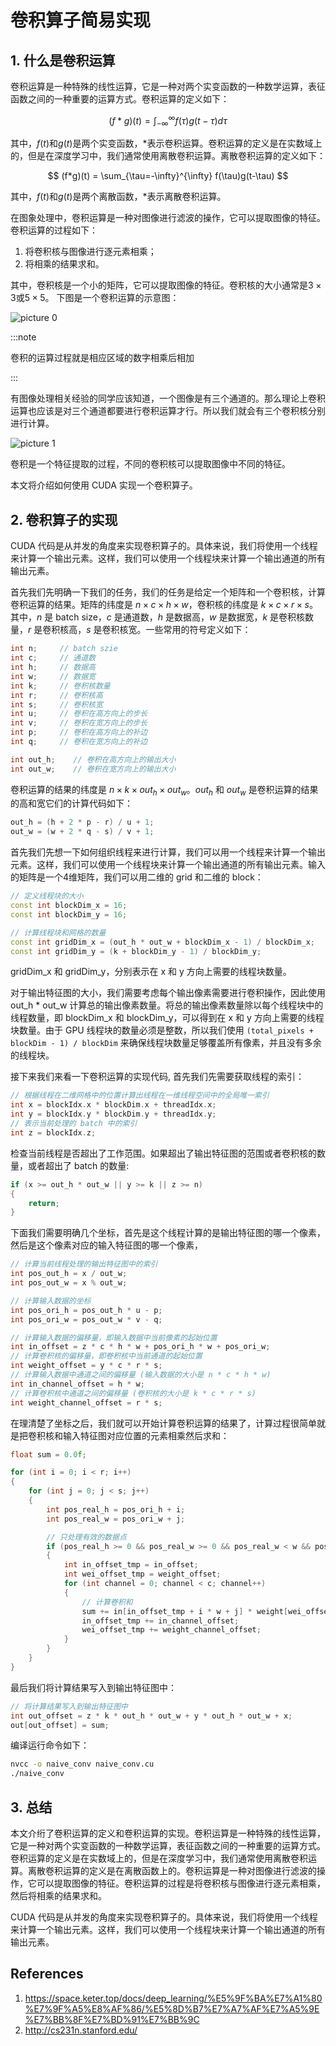 # 卷积算子简易实现

## 1. 什么是卷积运算

卷积运算是一种特殊的线性运算，它是一种对两个实变函数的一种数学运算，表征函数之间的一种重要的运算方式。卷积运算的定义如下：

$$
(f*g)(t) = \int_{-\infty}^{\infty} f(\tau)g(t-\tau)d\tau
$$

其中，$f(t)$和$g(t)$是两个实变函数，$*$表示卷积运算。卷积运算的定义是在实数域上的，但是在深度学习中，我们通常使用离散卷积运算。离散卷积运算的定义如下：

$$
(f*g)(t) = \sum_{\tau=-\infty}^{\infty} f(\tau)g(t-\tau)
$$

其中，$f(t)$和$g(t)$是两个离散函数，$*$表示离散卷积运算。

在图象处理中，卷积运算是一种对图像进行滤波的操作，它可以提取图像的特征。卷积运算的过程如下：

1. 将卷积核与图像进行逐元素相乘；
2. 将相乘的结果求和。

其中，卷积核是一个小的矩阵，它可以提取图像的特征。卷积核的大小通常是$3\times 3$或$5\times 5$。
下图是一个卷积运算的示意图：

![picture 0](images/9ee5c9b3e312cca4ecd53ef2759dae7d3cba5a083f65c353a6c85935bd7ff256.png)  

:::note

卷积的运算过程就是相应区域的数字相乘后相加

:::

有图像处理相关经验的同学应该知道，一个图像是有三个通道的。那么理论上卷积运算也应该是对三个通道都要进行卷积运算才行。所以我们就会有三个卷积核分别进行计算。

![picture 1](images/80eae29b069a39fd446c2551ab8f8cea396190707e2104d6c868a35eb3735154.png)  

卷积是一个特征提取的过程，不同的卷积核可以提取图像中不同的特征。

本文将介绍如何使用 CUDA 实现一个卷积算子。

## 2. 卷积算子的实现

CUDA 代码是从并发的角度来实现卷积算子的。具体来说，我们将使用一个线程来计算一个输出元素。这样，我们可以使用一个线程块来计算一个输出通道的所有输出元素。

首先我们先明确一下我们的任务，我们的任务是给定一个矩阵和一个卷积核，计算卷积运算的结果。矩阵的纬度是 $n \times c \times h \times w$，卷积核的纬度是 $k \times c \times r \times s$。其中，$n$ 是 batch size，$c$ 是通道数，$h$ 是数据高，$w$ 是数据宽，$k$ 是卷积核数量，$r$ 是卷积核高，$s$ 是卷积核宽。一些常用的符号定义如下：

```cpp
int n;     // batch szie           
int c;     // 通道数      
int h;     // 数据高               
int w;     // 数据宽               
int k;     // 卷积核数量           
int r;     // 卷积核高             
int s;     // 卷积核宽             
int u;     // 卷积在高方向上的步长 
int v;     // 卷积在宽方向上的步长 
int p;     // 卷积在高方向上的补边 
int q;     // 卷积在宽方向上的补边 

int out_h;    // 卷积在高方向上的输出大小
int out_w;    // 卷积在宽方向上的输出大小
```

卷积运算的结果的纬度是 $n \times k \times out_h \times out_w$。$out_h$ 和 $out_w$ 是卷积运算的结果的高和宽它们的计算代码如下：

```cpp
out_h = (h + 2 * p - r) / u + 1;
out_w = (w + 2 * q - s) / v + 1;
```

首先我们先想一下如何组织线程来进行计算，我们可以用一个线程来计算一个输出元素。这样，我们可以使用一个线程块来计算一个输出通道的所有输出元素。输入的矩阵是一个4维矩阵，我们可以用二维的 grid 和二维的 block：

```cpp
// 定义线程块的大小
const int blockDim_x = 16;
const int blockDim_y = 16;

// 计算线程块和网格的数量
const int gridDim_x = (out_h * out_w + blockDim_x - 1) / blockDim_x;
const int gridDim_y = (k + blockDim_y - 1) / blockDim_y;
```

gridDim_x 和 gridDim_y，分别表示在 x 和 y 方向上需要的线程块数量。

对于输出特征图的大小，我们需要考虑每个输出像素需要进行卷积操作，因此使用 out_h * out_w 计算总的输出像素数量。将总的输出像素数量除以每个线程块中的线程数量，即 blockDim_x 和 blockDim_y，可以得到在 x 和 y 方向上需要的线程块数量。由于 GPU 线程块的数量必须是整数，所以我们使用 `(total_pixels + blockDim - 1) / blockDim` 来确保线程块数量足够覆盖所有像素，并且没有多余的线程块。

接下来我们来看一下卷积运算的实现代码, 首先我们先需要获取线程的索引：

```cpp
// 根据线程在二维网格中的位置计算出线程在一维线程空间中的全局唯一索引
int x = blockIdx.x * blockDim.x + threadIdx.x;
int y = blockIdx.y * blockDim.y + threadIdx.y;
// 表示当前处理的 batch 中的索引
int z = blockIdx.z;
```

检查当前线程是否超出了工作范围。如果超出了输出特征图的范围或者卷积核的数量，或者超出了 batch 的数量: 

```cpp
if (x >= out_h * out_w || y >= k || z >= n)
{
    return;
}
```

下面我们需要明确几个坐标，首先是这个线程计算的是输出特征图的哪一个像素，然后是这个像素对应的输入特征图的哪一个像素，

```cpp
// 计算当前线程处理的输出特征图中的索引
int pos_out_h = x / out_w;
int pos_out_w = x % out_w;

// 计算输入数据的坐标
int pos_ori_h = pos_out_h * u - p;
int pos_ori_w = pos_out_w * v - q;

// 计算输入数据的偏移量，即输入数据中当前像素的起始位置
int in_offset = z * c * h * w + pos_ori_h * w + pos_ori_w;
// 计算卷积核的偏移量，即卷积核中当前通道的起始位置
int weight_offset = y * c * r * s;
// 计算输入数据中通道之间的偏移量 (输入数据的大小是 n * c * h * w)
int in_channel_offset = h * w;
// 计算卷积核中通道之间的偏移量 (卷积核的大小是 k * c * r * s)
int weight_channel_offset = r * s;
```

在理清楚了坐标之后，我们就可以开始计算卷积运算的结果了，计算过程很简单就是把卷积核和输入特征图对应位置的元素相乘然后求和：

```cpp
float sum = 0.0f;

for (int i = 0; i < r; i++)
{
    for (int j = 0; j < s; j++)
    {
        int pos_real_h = pos_ori_h + i;
        int pos_real_w = pos_ori_w + j;

        // 只处理有效的数据点
        if (pos_real_h >= 0 && pos_real_w >= 0 && pos_real_w < w && pos_real_h < h)
        {
            int in_offset_tmp = in_offset;
            int wei_offset_tmp = weight_offset;
            for (int channel = 0; channel < c; channel++)
            {
                // 计算卷积和
                sum += in[in_offset_tmp + i * w + j] * weight[wei_offset_tmp + i * s + j];
                in_offset_tmp += in_channel_offset;
                wei_offset_tmp += weight_channel_offset;
            }
        }
    }
}
```

最后我们将计算结果写入到输出特征图中：

```cpp
// 将计算结果写入到输出特征图中
int out_offset = z * k * out_h * out_w + y * out_h * out_w + x;
out[out_offset] = sum;
```

编译运行命令如下：

```bash
nvcc -o naive_conv naive_conv.cu
./naive_conv
```

## 3. 总结

本文介绗了卷积运算的定义和卷积运算的实现。卷积运算是一种特殊的线性运算，它是一种对两个实变函数的一种数学运算，表征函数之间的一种重要的运算方式。卷积运算的定义是在实数域上的，但是在深度学习中，我们通常使用离散卷积运算。离散卷积运算的定义是在离散函数上的。卷积运算是一种对图像进行滤波的操作，它可以提取图像的特征。卷积运算的过程是将卷积核与图像进行逐元素相乘，然后将相乘的结果求和。

CUDA 代码是从并发的角度来实现卷积算子的。具体来说，我们将使用一个线程来计算一个输出元素。这样，我们可以使用一个线程块来计算一个输出通道的所有输出元素。

## References

1. https://space.keter.top/docs/deep_learning/%E5%9F%BA%E7%A1%80%E7%9F%A5%E8%AF%86/%E5%8D%B7%E7%A7%AF%E7%A5%9E%E7%BB%8F%E7%BD%91%E7%BB%9C
2. http://cs231n.stanford.edu/

